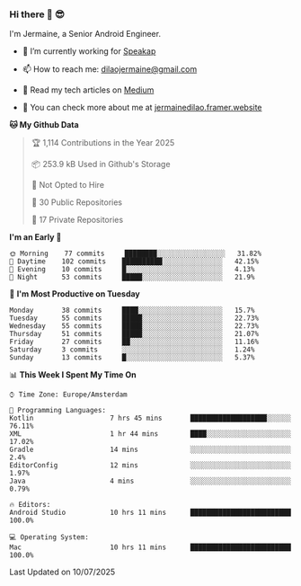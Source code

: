 ### Hi there 👋 😎
I'm Jermaine, a Senior Android Engineer.

- 🔭 I’m currently working for [Speakap](https://www.speakap.com/)

- 📫 How to reach me: dilaojermaine@gmail.com

- 📖 Read my tech articles on [Medium](https://jermainedilao.medium.com/)

- 👀 You can check more about me at [jermainedilao.framer.website](https://jermainedilao.framer.website)

<!--
**jermainedilao/jermainedilao** is a ✨ _special_ ✨ repository because its `README.md` (this file) appears on your GitHub profile.

Here are some ideas to get you started:

- 🔭 I’m currently working on ...
- 🌱 I’m currently learning ...
- 👯 I’m looking to collaborate on ...
- 🤔 I’m looking for help with ...
- 💬 Ask me about ...
- 📫 How to reach me: ...
- 😄 Pronouns: ...
- ⚡ Fun fact: ...
-->

<!--START_SECTION:waka-->
**🐱 My Github Data** 

> 🏆 1,114 Contributions in the Year 2025
 > 
> 📦 253.9 kB Used in Github's Storage 
 > 
> 🚫 Not Opted to Hire
 > 
> 📜 30 Public Repositories 
 > 
> 🔑 17 Private Repositories  
 > 
**I'm an Early 🐤** 

```text
🌞 Morning    77 commits     ████████░░░░░░░░░░░░░░░░░   31.82% 
🌆 Daytime    102 commits    ██████████░░░░░░░░░░░░░░░   42.15% 
🌃 Evening    10 commits     █░░░░░░░░░░░░░░░░░░░░░░░░   4.13% 
🌙 Night      53 commits     █████░░░░░░░░░░░░░░░░░░░░   21.9%

```
📅 **I'm Most Productive on Tuesday** 

```text
Monday       38 commits     ████░░░░░░░░░░░░░░░░░░░░░   15.7% 
Tuesday      55 commits     █████░░░░░░░░░░░░░░░░░░░░   22.73% 
Wednesday    55 commits     █████░░░░░░░░░░░░░░░░░░░░   22.73% 
Thursday     51 commits     █████░░░░░░░░░░░░░░░░░░░░   21.07% 
Friday       27 commits     ██░░░░░░░░░░░░░░░░░░░░░░░   11.16% 
Saturday     3 commits      ░░░░░░░░░░░░░░░░░░░░░░░░░   1.24% 
Sunday       13 commits     █░░░░░░░░░░░░░░░░░░░░░░░░   5.37%

```


📊 **This Week I Spent My Time On** 

```text
⌚︎ Time Zone: Europe/Amsterdam

💬 Programming Languages: 
Kotlin                   7 hrs 45 mins       ███████████████████░░░░░░   76.11% 
XML                      1 hr 44 mins        ████░░░░░░░░░░░░░░░░░░░░░   17.02% 
Gradle                   14 mins             ░░░░░░░░░░░░░░░░░░░░░░░░░   2.4% 
EditorConfig             12 mins             ░░░░░░░░░░░░░░░░░░░░░░░░░   1.97% 
Java                     4 mins              ░░░░░░░░░░░░░░░░░░░░░░░░░   0.79%

🔥 Editors: 
Android Studio           10 hrs 11 mins      █████████████████████████   100.0%

💻 Operating System: 
Mac                      10 hrs 11 mins      █████████████████████████   100.0%

```


 Last Updated on 10/07/2025
<!--END_SECTION:waka-->
